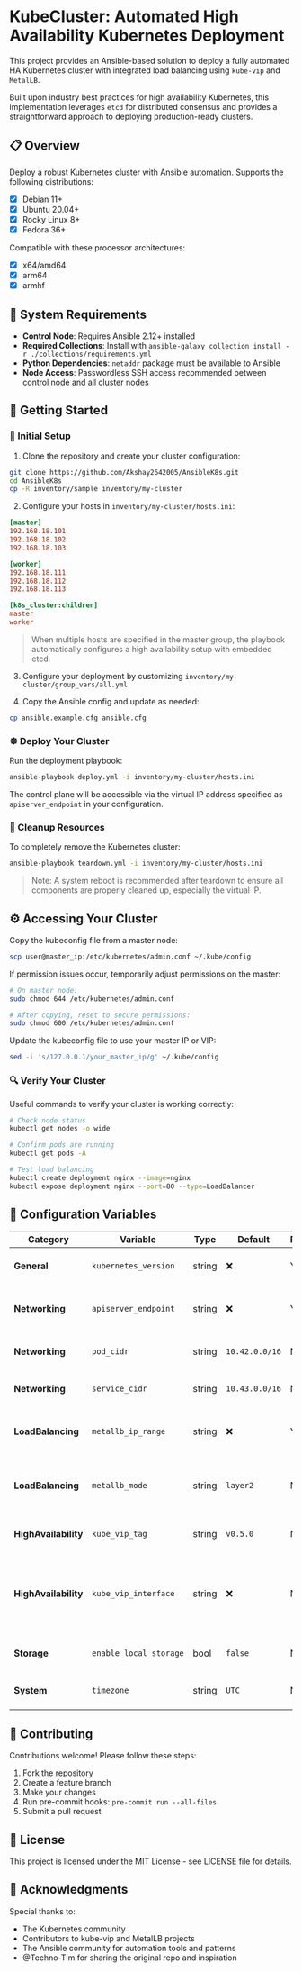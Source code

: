 # KubeCluster: Automated High Availability Kubernetes Deployment


This project provides an Ansible-based solution to deploy a fully automated HA Kubernetes cluster with integrated load balancing using `kube-vip` and `MetalLB`.

Built upon industry best practices for high availability Kubernetes, this implementation leverages `etcd` for distributed consensus and provides a straightforward approach to deploying production-ready clusters.

## 📋 Overview

Deploy a robust Kubernetes cluster with Ansible automation. Supports the following distributions:

- [x] Debian 11+
- [x] Ubuntu 20.04+ 
- [x] Rocky Linux 8+
- [x] Fedora 36+

Compatible with these processor architectures:

- [X] x64/amd64
- [X] arm64
- [X] armhf

## 🔧 System Requirements

- **Control Node**: Requires Ansible 2.12+ installed
- **Required Collections**: Install with `ansible-galaxy collection install -r ./collections/requirements.yml`
- **Python Dependencies**: `netaddr` package must be available to Ansible
- **Node Access**: Passwordless SSH access recommended between control node and all cluster nodes

## 🚀 Getting Started

### 📝 Initial Setup

1. Clone the repository and create your cluster configuration:

```bash
git clone https://github.com/Akshay2642005/AnsibleK8s.git
cd AnsibleK8s
cp -R inventory/sample inventory/my-cluster
```

2. Configure your hosts in `inventory/my-cluster/hosts.ini`:

```ini
[master]
192.168.18.101
192.168.18.102
192.168.18.103

[worker]
192.168.18.111
192.168.18.112
192.168.18.113

[k8s_cluster:children]
master
worker
```

> When multiple hosts are specified in the master group, the playbook automatically configures a high availability setup with embedded etcd.

3. Configure your deployment by customizing `inventory/my-cluster/group_vars/all.yml`

4. Copy the Ansible config and update as needed:

```bash
cp ansible.example.cfg ansible.cfg
```

### ☸️ Deploy Your Cluster

Run the deployment playbook:

```bash
ansible-playbook deploy.yml -i inventory/my-cluster/hosts.ini
```

The control plane will be accessible via the virtual IP address specified as `apiserver_endpoint` in your configuration.

### 🧹 Cleanup Resources

To completely remove the Kubernetes cluster:

```bash
ansible-playbook teardown.yml -i inventory/my-cluster/hosts.ini
```

> Note: A system reboot is recommended after teardown to ensure all components are properly cleaned up, especially the virtual IP.

## ⚙️ Accessing Your Cluster

Copy the kubeconfig file from a master node:

```bash
scp user@master_ip:/etc/kubernetes/admin.conf ~/.kube/config
```

If permission issues occur, temporarily adjust permissions on the master:
```bash
# On master node:
sudo chmod 644 /etc/kubernetes/admin.conf

# After copying, reset to secure permissions:
sudo chmod 600 /etc/kubernetes/admin.conf
```

Update the kubeconfig file to use your master IP or VIP:
```bash
sed -i 's/127.0.0.1/your_master_ip/g' ~/.kube/config
```

### 🔍 Verify Your Cluster

Useful commands to verify your cluster is working correctly:

```bash
# Check node status
kubectl get nodes -o wide

# Confirm pods are running
kubectl get pods -A

# Test load balancing
kubectl create deployment nginx --image=nginx
kubectl expose deployment nginx --port=80 --type=LoadBalancer
```

## 🔄 Configuration Variables

| Category | Variable | Type | Default | Required | Description |
|---|---|---|---|---|---|
| **General** | `kubernetes_version` | string | ❌ | Yes | Kubernetes version to install |
| **Networking** | `apiserver_endpoint` | string | ❌ | Yes | Virtual IP for control plane access |
| **Networking** | `pod_cidr` | string | `10.42.0.0/16` | No | CIDR range for pod networking |
| **Networking** | `service_cidr` | string | `10.43.0.0/16` | No | CIDR range for service networking |
| **LoadBalancing** | `metallb_ip_range` | string | ❌ | Yes | IP range for MetalLB load balancer |
| **LoadBalancing** | `metallb_mode` | string | `layer2` | No | MetalLB operating mode (layer2 or bgp) |
| **HighAvailability** | `kube_vip_tag` | string | `v0.5.0` | No | Version tag for kube-vip |
| **HighAvailability** | `kube_vip_interface` | string | ❌ | No | Network interface for kube-vip (auto-detected if not specified) |
| **Storage** | `enable_local_storage` | bool | `false` | No | Enable local path provisioner |
| **System** | `timezone` | string | `UTC` | No | Timezone for all nodes |

## 🤝 Contributing

Contributions welcome! Please follow these steps:

1. Fork the repository
2. Create a feature branch
3. Make your changes
4. Run pre-commit hooks: `pre-commit run --all-files`
5. Submit a pull request

## 📜 License

This project is licensed under the MIT License - see LICENSE file for details.

## 🙏 Acknowledgments

Special thanks to:
- The Kubernetes community
- Contributors to kube-vip and MetalLB projects
- The Ansible community for automation tools and patterns
- @Techno-Tim for sharing the original repo and inspiration

